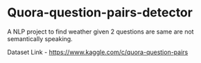 # Quora-question-pairs-detector

A NLP project to find weather given 2 questions are same are not semantically speaking.

Dataset Link - https://www.kaggle.com/c/quora-question-pairs
